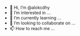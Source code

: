 - 👋 Hi, I’m @alokcdhy
- 👀 I’m interested in ...
- 🌱 I’m currently learning ...
- 💞️ I’m looking to collaborate on ...
- 📫 How to reach me ...

<!---
alokcdhy/alokcdhy is a ✨ special ✨ repository because its `README.md` (this file) appears on your GitHub profile.
You can click the Preview link to take a look at your changes.
--->
